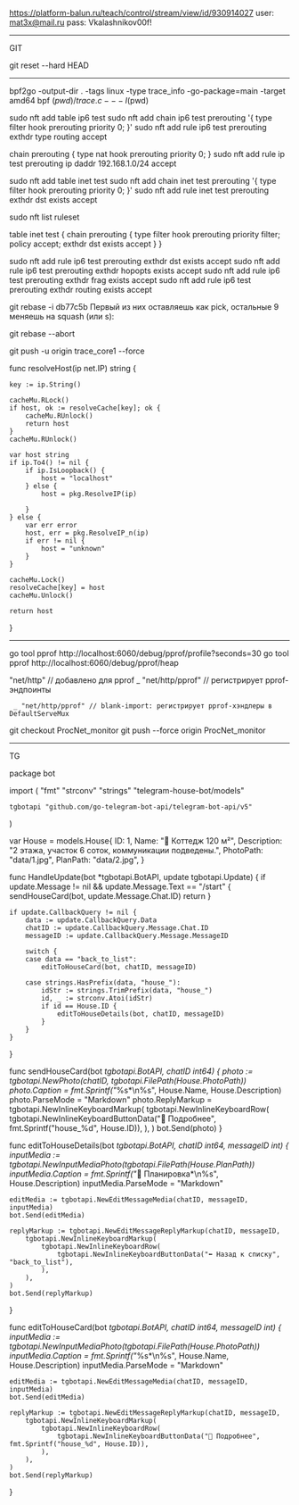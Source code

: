 
https://platform-balun.ru/teach/control/stream/view/id/930914027
user: mat3x@mail.ru
pass: Vkalashnikov00f!

__________________________________________________
GIT

git reset --hard HEAD
____________________________________________________



bpf2go -output-dir . -tags linux -type trace_info -go-package=main -target amd64 bpf $(pwd)/trace.c -- -I$(pwd)



sudo nft add table ip6 test
sudo nft add chain ip6 test prerouting '{ type filter hook prerouting priority 0; }'
sudo nft add rule ip6 test prerouting exthdr type routing accept

chain prerouting {
    type nat hook prerouting priority 0;
}
sudo nft add rule ip test prerouting ip daddr 192.168.1.0/24 accept




sudo nft add table inet test
sudo nft add chain inet test prerouting '{ type filter hook prerouting priority 0; }'
sudo nft add rule inet test prerouting exthdr dst exists accept


sudo nft list ruleset

table inet test {
        chain prerouting {
                type filter hook prerouting priority filter; policy accept;
                exthdr dst exists accept
        }
}


sudo nft add rule ip6 test prerouting exthdr dst exists accept
sudo nft add rule ip6 test prerouting exthdr hopopts exists accept
sudo nft add rule ip6 test prerouting exthdr frag exists accept
sudo nft add rule ip6 test prerouting exthdr routing exists accept



git rebase -i db77c5b 
Первый из них оставляешь как pick, остальные 9 меняешь на squash (или s):

git rebase --abort


git push -u origin trace_core1 --force


func resolveHost(ip net.IP) string {

	key := ip.String()

	cacheMu.RLock()
	if host, ok := resolveCache[key]; ok {
		cacheMu.RUnlock()
		return host
	}
	cacheMu.RUnlock()

	var host string
	if ip.To4() != nil {
		if ip.IsLoopback() {
			host = "localhost"
		} else {
			host = pkg.ResolveIP(ip)

		}
	} else {
		var err error
		host, err = pkg.ResolveIP_n(ip)
		if err != nil {
			host = "unknown"
		}
	}

	cacheMu.Lock()
	resolveCache[key] = host
	cacheMu.Unlock()

	return host
}







_______________________________________________________________________________________________


go tool pprof http://localhost:6060/debug/pprof/profile?seconds=30
go tool pprof http://localhost:6060/debug/pprof/heap



"net/http"      // добавлено для pprof
	_ "net/http/pprof" // регистрирует pprof-эндпоинты

     _ "net/http/pprof" // blank-import: регистрирует pprof-хэндлеры в DefaultServeMux



git checkout ProcNet_monitor
git push --force origin ProcNet_monitor


______________________________________________________________________________________________
TG

package bot

import (
	"fmt"
	"strconv"
	"strings"
	"telegram-house-bot/models"

	tgbotapi "github.com/go-telegram-bot-api/telegram-bot-api/v5"
)

var House = models.House{
	ID:          1,
	Name:        "🏡 Коттедж 120 м²",
	Description: "2 этажа, участок 6 соток, коммуникации подведены.",
	PhotoPath:   "data/1.jpg",
	PlanPath:    "data/2.jpg",
}

func HandleUpdate(bot *tgbotapi.BotAPI, update tgbotapi.Update) {
	if update.Message != nil && update.Message.Text == "/start" {
		sendHouseCard(bot, update.Message.Chat.ID)
		return
	}

	if update.CallbackQuery != nil {
		data := update.CallbackQuery.Data
		chatID := update.CallbackQuery.Message.Chat.ID
		messageID := update.CallbackQuery.Message.MessageID

		switch {
		case data == "back_to_list":
			editToHouseCard(bot, chatID, messageID)

		case strings.HasPrefix(data, "house_"):
			idStr := strings.TrimPrefix(data, "house_")
			id, _ := strconv.Atoi(idStr)
			if id == House.ID {
				editToHouseDetails(bot, chatID, messageID)
			}
		}
	}
}

func sendHouseCard(bot *tgbotapi.BotAPI, chatID int64) {
	photo := tgbotapi.NewPhoto(chatID, tgbotapi.FilePath(House.PhotoPath))
	photo.Caption = fmt.Sprintf("*%s*\n%s", House.Name, House.Description)
	photo.ParseMode = "Markdown"
	photo.ReplyMarkup = tgbotapi.NewInlineKeyboardMarkup(
		tgbotapi.NewInlineKeyboardRow(
			tgbotapi.NewInlineKeyboardButtonData("📄 Подробнее", fmt.Sprintf("house_%d", House.ID)),
		),
	)
	bot.Send(photo)
}

func editToHouseDetails(bot *tgbotapi.BotAPI, chatID int64, messageID int) {
	inputMedia := tgbotapi.NewInputMediaPhoto(tgbotapi.FilePath(House.PlanPath))
	inputMedia.Caption = fmt.Sprintf("*📐 Планировка*\n%s", House.Description)
	inputMedia.ParseMode = "Markdown"

	editMedia := tgbotapi.NewEditMessageMedia(chatID, messageID, inputMedia)
	bot.Send(editMedia)

	replyMarkup := tgbotapi.NewEditMessageReplyMarkup(chatID, messageID,
		tgbotapi.NewInlineKeyboardMarkup(
			tgbotapi.NewInlineKeyboardRow(
				tgbotapi.NewInlineKeyboardButtonData("⬅️ Назад к списку", "back_to_list"),
			),
		),
	)
	bot.Send(replyMarkup)
}

func editToHouseCard(bot *tgbotapi.BotAPI, chatID int64, messageID int) {
	inputMedia := tgbotapi.NewInputMediaPhoto(tgbotapi.FilePath(House.PhotoPath))
	inputMedia.Caption = fmt.Sprintf("*%s*\n%s", House.Name, House.Description)
	inputMedia.ParseMode = "Markdown"

	editMedia := tgbotapi.NewEditMessageMedia(chatID, messageID, inputMedia)
	bot.Send(editMedia)

	replyMarkup := tgbotapi.NewEditMessageReplyMarkup(chatID, messageID,
		tgbotapi.NewInlineKeyboardMarkup(
			tgbotapi.NewInlineKeyboardRow(
				tgbotapi.NewInlineKeyboardButtonData("📄 Подробнее", fmt.Sprintf("house_%d", House.ID)),
			),
		),
	)
	bot.Send(replyMarkup)
}









